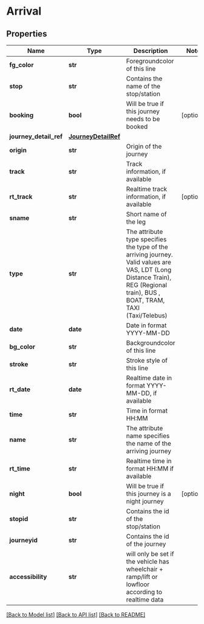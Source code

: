 # Arrival

## Properties
Name | Type | Description | Notes
------------ | ------------- | ------------- | -------------
**fg_color** | **str** | Foregroundcolor of this line | 
**stop** | **str** | Contains the name of the stop/station | 
**booking** | **bool** | Will be true if this journey needs to be booked | [optional] 
**journey_detail_ref** | [**JourneyDetailRef**](JourneyDetailRef.md) |  | 
**origin** | **str** | Origin of the journey | 
**track** | **str** | Track information, if available | 
**rt_track** | **str** | Realtime track information, if available | [optional] 
**sname** | **str** | Short name of the leg | 
**type** | **str** | The attribute type specifies the type of the arriving journey. Valid values are VAS, LDT (Long Distance Train), REG (Regional train), BUS , BOAT, TRAM, TAXI (Taxi/Telebus) | 
**date** | **date** | Date in format YYYY-MM-DD | 
**bg_color** | **str** | Backgroundcolor of this line | 
**stroke** | **str** | Stroke style of this line | 
**rt_date** | **date** | Realtime date in format YYYY-MM-DD, if available | 
**time** | **str** | Time in format HH:MM | 
**name** | **str** | The attribute name specifies the name of the arriving journey | 
**rt_time** | **str** | Realtime time in format HH:MM if available | 
**night** | **bool** | Will be true if this journey is a night journey | [optional] 
**stopid** | **str** | Contains the id of the stop/station | 
**journeyid** | **str** | Contains the id of the journey | 
**accessibility** | **str** | will only be set if the vehicle has wheelchair + ramp/lift or lowfloor according to realtime data | 

[[Back to Model list]](../README.md#documentation-for-models) [[Back to API list]](../README.md#documentation-for-api-endpoints) [[Back to README]](../README.md)


